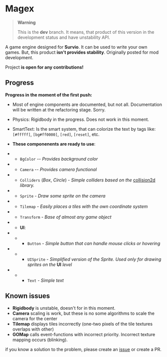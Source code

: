 
# Magex

> **Warning**
>
> This is the **dev** branch. It means, that
> product of this version in the development
> status and have unstability API.

A game engine designed for **Survio**. It can be
used to write your own games. But, this product
**isn't provides stability**. Originally posted
for mod development.

Project **is open for any contributions!**

## Progress

**Progress in the moment of the first push:**
- Most of engine components are documented, but
not all. Documentation will be written at the
refactoring stage. Sorry.
- Physics: Rigidbody in the progress. Does not
work in this moment.
- SmartText: Is the smart system, that can
colorize the text by tags like: `[#fffff]`,
`[bg#ff0000]`, `[red]`, `[reset]`, etc.

- **These componenents are ready to use**:
- - `BgColor` -- *Provides background color*
- - `Camera` -- *Provides camera functional*
- - `Colliders` (*Box*, *Circle*) - *Simple*
*colliders based on the* [collision2d](https://github.com/Tarliton/collision2d)
*library.*
- - `Sprite` - *Draw some sprite on the camera*
- - `Tilemap` - *Easily places a tiles with the*
*own coordinate system*
- - `Transform` - *Base of almost any game object*
- - **UI**:
- - - `Button` - *Simple button that can handle*
*mouse clicks or hovering*
- - - `UISprite` - *Simplified version of the*
*Sprite. Used only for drawing sprites on the*
**UI** *level*
- - - `Text` - *Simple text*

## Known issues

- **Rigidbody** is unstable, doesn't for in this
moment.
- **Camera** scaling is work, but these is no some
algorithms to scale the camera for the center
- **Tilemap** displays tiles incorrectly (one-two
pixels of the tile textures overlaps with other)
- **GOMap** calls event-functions with incorrect
priority. Incorrect texture mapping occurs
(blinking).

if you know a solution to the problem, please
create an [issue](https://github.com/ftdot/magex/issues/new)
or create a PR.
